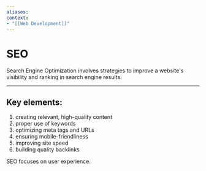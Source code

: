 ```yaml
---
aliases:
context:
- "[[Web Development]]"
---
```


# SEO

Search Engine Optimization involves strategies to improve a website's visibility and ranking in search engine results.

---
## Key elements:
1. creating relevant, high-quality content
2. proper use of keywords
3. optimizing meta tags and URLs
4. ensuring mobile-friendliness
5. improving site speed
6. building quality backlinks

SEO focuses on user experience.